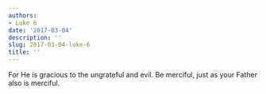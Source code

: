 ```yaml
---
authors:
- Luke 6
date: '2017-03-04'
description: ''
slug: 2017-03-04-luke-6
title: ''
---
```

For He is gracious to the ungrateful and evil. Be merciful, just as your Father also is merciful.



